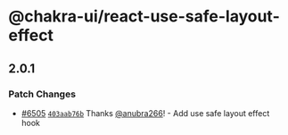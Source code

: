 # @chakra-ui/react-use-safe-layout-effect

## 2.0.1

### Patch Changes

- [#6505](https://github.com/chakra-ui/chakra-ui/pull/6505)
  [`403aab76b`](https://github.com/chakra-ui/chakra-ui/commit/403aab76bd4a63569869cb6648495414e4a90b16)
  Thanks [@anubra266](https://github.com/anubra266)! - Add use safe layout
  effect hook
